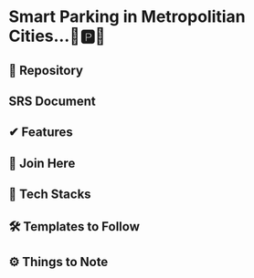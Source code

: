 # Smart Parking in Metropolitian Cities...🚦🅿️🚦
## 📌 Repository

## SRS Document


    



## ✔ Features





 ## 🙌 Join Here





 ## 🔑 Tech Stacks






## 🛠 Templates to Follow





## ⚙️ Things to Note











